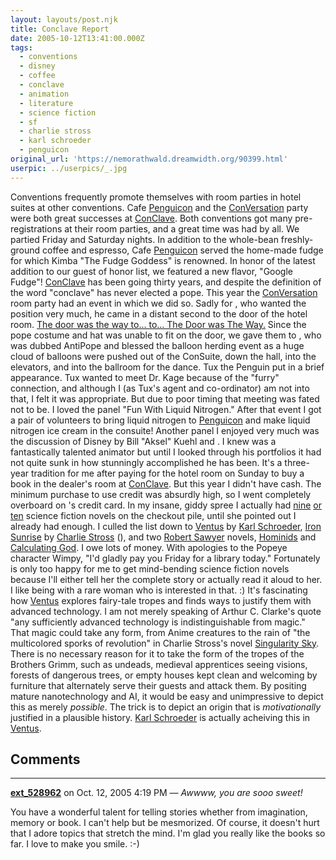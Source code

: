 ```yaml
---
layout: layouts/post.njk
title: Conclave Report
date: 2005-10-12T13:41:00.000Z
tags:
  - conventions
  - disney
  - coffee
  - conclave
  - animation
  - literature
  - science fiction
  - sf
  - charlie stross
  - karl schroeder
  - penguicon
original_url: 'https://nemorathwald.dreamwidth.org/90399.html'
userpic: ../userpics/_.jpg
---
```

Conventions frequently promote themselves with room parties in hotel suites at other conventions. Cafe [Penguicon](http://www.penguicon.org/) and the [ConVersation](http://www.con-versation.com/) party were both great successes at [ConClave](http://www.conclavesf.org/). Both conventions got many pre-registrations at their room parties, and a great time was had by all. We partied Friday and Saturday nights. In addition to the whole-bean freshly-ground coffee and espresso, Cafe [Penguicon](http://www.penguicon.org/) served the home-made fudge for which Kimba "The Fudge Goddess" is renowned. In honor of the latest addition to our guest of honor list, we featured a new flavor, "Google Fudge"! [ConClave](http://www.conclavesf.org/) has been going thirty years, and despite the definition of the word "conclave" has never elected a pope. This year the [ConVersation](http://www.con-versation.com/) room party had an event in which we did so. Sadly for , who wanted the position very much, he came in a distant second to the door of the hotel room. [The door was the way to... to... The Door was The Way.](http://www.forum2.org/tal/books/dirk.html) Since the pope costume and hat was unable to fit on the door, we gave them to , who was dubbed AntiPope and blessed the balloon herding event as a huge cloud of balloons were pushed out of the ConSuite, down the hall, into the elevators, and into the ballroom for the dance. Tux the Penguin put in a brief appearance. Tux wanted to meet Dr. Kage because of the "furry" connection, and although I (as Tux's agent and co-ordinator) am not into that, I felt it was appropriate. But due to poor timing that meeting was fated not to be. I loved the panel "Fun With Liquid Nitrogen." After that event I got a pair of volunteers to bring liquid nitrogen to [Penguicon](http://www.penguicon.org/) and make liquid nitrogen ice cream in the consuite! Another panel I enjoyed very much was the discussion of Disney by Bill "Aksel" Kuehl and . I knew was a fantastically talented animator but until I looked through his portfolios it had not quite sunk in how stunningly accomplished he has been. It's a three-year tradition for me after paying for the hotel room on Sunday to buy a book in the dealer's room at [ConClave](http://www.conclavesf.org/). But this year I didn't have cash. The minimum purchase to use credit was absurdly high, so I went completely overboard on 's credit card. In my insane, giddy spree I actually had [nine](http://www.amazon.com/gp/product/0765346753/002-1219707-2644868?v=glance&n=283155&n=507846&s=books&v=glance) [or](http://www.amazon.com/gp/product/0765308835/002-1219707-2644868?v=glance&n=283155&n=507846&s=books&v=glance) [ten](http://www.amazon.com/gp/product/076534906X/002-1219707-2644868?v=glance&n=283155&n=507846&s=books&v=glance) science fiction novels on the checkout pile, until she pointed out I already had enough. I culled the list down to [Ventus](http://www.amazon.com/gp/product/0812576357/002-1219707-2644868?v=glance&n=283155&n=507846&s=books&v=glance) by [Karl Schroeder](http://www.kschroeder.com/), [Iron Sunrise](http://www.amazon.com/gp/product/0441011594/002-1219707-2644868?v=glance&n=283155&n=507846&s=books&v=glance) by [Charlie Stross](http://www.antipope.org/charlie/) (), and two [Robert Sawyer](http://www.sfwriter.com/) novels, [Hominids](http://www.amazon.com/gp/product/0765345005/002-1219707-2644868?v=glance&n=283155&n=507846&s=books&v=glance) and [Calculating God](http://www.amazon.com/gp/product/0812580354/002-1219707-2644868?v=glance&n=283155&n=507846&s=books&v=glance). I owe lots of money. With apologies to the Popeye character Wimpy, "I'd gladly pay you Friday for a library today." Fortunately is only too happy for me to get mind-bending science fiction novels because I'll either tell her the complete story or actually read it aloud to her. I like being with a rare woman who is interested in that. :) It's fascinating how [Ventus](http://www.amazon.com/gp/product/0812576357/002-1219707-2644868?v=glance&n=283155&n=507846&s=books&v=glance) explores fairy-tale tropes and finds ways to justify them with advanced technology. I am not merely speaking of Arthur C. Clarke's quote "any sufficiently advanced technology is indistinguishable from magic." That magic could take any form, from Anime creatures to the rain of "the multicolored sporks of revolution" in Charlie Stross's novel [Singularity Sky](http://www.amazon.com/gp/product/0441011799/002-1219707-2644868?v=glance&n=283155&n=507846&s=books&v=glance). There is no necessary reason for it to take the form of the tropes of the Brothers Grimm, such as undeads, medieval apprentices seeing visions, forests of dangerous trees, or empty houses kept clean and welcoming by furniture that alternately serve their guests and attack them. By positing mature nanotechnology and AI, it would be easy and unimpressive to depict this as merely _possible_. The trick is to depict an origin that is _motivationally_ justified in a plausible history. [Karl Schroeder](http://www.kschroeder.com/) is actually acheiving this in [Ventus](http://www.amazon.com/gp/product/0812576357/002-1219707-2644868?v=glance&n=283155&n=507846&s=books&v=glance).

## Comments

---

**[ext_528962](https://www.dreamwidth.org/users/ext_528962)** on Oct. 12, 2005 4:19 PM — *Awwww, you are sooo sweet!*

You have a wonderful talent for telling stories whether from imagination, memory or book. I can't help but be mesmorized. Of course, it doesn't hurt that I adore topics that stretch the mind. I'm glad you really like the books so far. I love to make you smile. :-)
